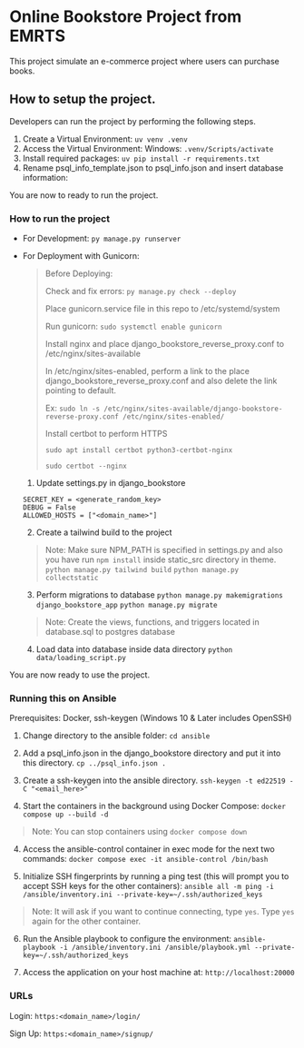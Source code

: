 # Online Bookstore Project from EMRTS

This project simulate an e-commerce project where users can purchase books.

## How to setup the project.

Developers can run the project by performing the following steps.

1. Create a Virtual Environment:
   `uv venv .venv`
2. Access the Virtual Environment:
   Windows: `.venv/Scripts/activate`
3. Install required packages:
   `uv pip install -r requirements.txt`
4. Rename psql_info_template.json to psql_info.json and insert database information:

You are now to ready to run the project.

### How to run the project

* For Development:
  `py manage.py runserver`
* For Deployment with Gunicorn:

  > Before Deploying:
  >
  > Check and fix errors: `py manage.py check --deploy`
  >
  > Place gunicorn.service file in this repo to /etc/systemd/system
  >
  > Run gunicorn: `sudo systemctl enable gunicorn`
  >
  > Install nginx and place django_bookstore_reverse_proxy.conf to /etc/nginx/sites-available
  >
  > In /etc/nginx/sites-enabled, perform a link to the place django_bookstore_reverse_proxy.conf and also delete the link pointing to default.
  >
  > Ex: `sudo ln -s /etc/nginx/sites-available/django-bookstore-reverse-proxy.conf /etc/nginx/sites-enabled/`
  >
  > Install certbot to perform HTTPS
  >
  > `sudo apt install certbot python3-certbot-nginx`
  >
  > `sudo certbot --nginx`
  >

  1. Update settings.py in django_bookstore

  ```
  SECRET_KEY = <generate_random_key>
  DEBUG = False
  ALLOWED_HOSTS = ["<domain_name>"]
  ```

  2. Create a tailwind build to the project

  > Note: Make sure NPM_PATH is specified in settings.py and also you have run `npm install` inside static_src directory in theme.
  > `python manage.py tailwind build`
  > `python manage.py collectstatic`
  >

  3. Perform migrations to database
     `python manage.py makemigrations django_bookstore_app`
     `python manage.py migrate`

  > Note: Create the views, functions, and triggers located in database.sql to postgres database
  >

  4. Load data into database inside data directory
     `python data/loading_script.py`

You are now ready to use the project.

### Running this on Ansible

Prerequisites: Docker, ssh-keygen (Windows 10 & Later includes OpenSSH)

1. Change directory to the ansible folder:
   `cd ansible`

2. Add a psql_info.json in the django_bookstore directory and put it into this directory.
   `cp ../psql_info.json .`

3. Create a ssh-keygen into the ansible directory.
   `ssh-keygen -t ed22519 -C "<email_here>"`

4. Start the containers in the background using Docker Compose:
   `docker compose up --build -d`

> Note: You can stop containers using `docker compose down`

4. Access the ansible-control container in exec mode for the next two commands:
   `docker compose exec -it ansible-control /bin/bash`

5. Initialize SSH fingerprints by running a ping test (this will prompt you to accept SSH keys for the other containers):
   `ansible all -m ping -i /ansible/inventory.ini --private-key=~/.ssh/authorized_keys`
> Note: It will ask if you want to continue connecting, type `yes`. Type `yes` again for the other container.

6. Run the Ansible playbook to configure the environment:
   `ansible-playbook -i /ansible/inventory.ini /ansible/playbook.yml --private-key=~/.ssh/authorized_keys`

7. Access the application on your host machine at: `http://localhost:20000`

### URLs

Login: `https:<domain_name>/login/`

Sign Up: `https:<domain_name>/signup/`

